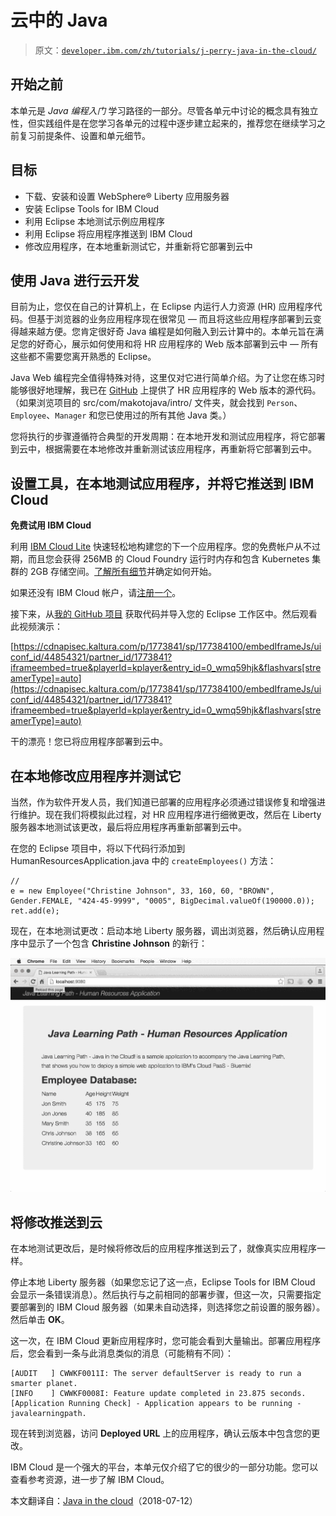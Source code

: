 # 云中的 Java

> 原文：[`developer.ibm.com/zh/tutorials/j-perry-java-in-the-cloud/`](https://developer.ibm.com/zh/tutorials/j-perry-java-in-the-cloud/)

## 开始之前

本单元是 *Java 编程入门* 学习路径的一部分。尽管各单元中讨论的概念具有独立性，但实践组件是在您学习各单元的过程中逐步建立起来的，推荐您在继续学习之前复习前提条件、设置和单元细节。

## 目标

*   下载、安装和设置 WebSphere® Liberty 应用服务器
*   安装 Eclipse Tools for IBM Cloud
*   利用 Eclipse 本地测试示例应用程序
*   利用 Eclipse 将应用程序推送到 IBM Cloud
*   修改应用程序，在本地重新测试它，并重新将它部署到云中

## 使用 Java 进行云开发

目前为止，您仅在自己的计算机上，在 Eclipse 内运行人力资源 (HR) 应用程序代码。但基于浏览器的业务应用程序现在很常见 — 而且将这些应用程序部署到云变得越来越方便。您肯定很好奇 Java 编程是如何融入到云计算中的。本单元旨在满足您的好奇心，展示如何使用和将 HR 应用程序的 Web 版本部署到云中 — 所有这些都不需要您离开熟悉的 Eclipse。

Java Web 编程完全值得特殊对待，这里仅对它进行简单介绍。为了让您在练习时能够很好地理解，我已在 [GitHub](https://github.com/makotogo/JavaInTheCloud) 上提供了 HR 应用程序的 Web 版本的源代码。（如果浏览项目的 src/com/makotojava/intro/ 文件夹，就会找到 `Person`、`Employee`、`Manager` 和您已使用过的所有其他 Java 类。）

您将执行的步骤遵循符合典型的开发周期：在本地开发和测试应用程序，将它部署到云中，根据需要在本地修改并重新测试该应用程序，再重新将它部署到云中。

## 设置工具，在本地测试应用程序，并将它推送到 IBM Cloud

**免费试用 IBM Cloud**

利用 [IBM Cloud Lite](https://cloud.ibm.com/registration?cm_sp=ibmdev-_-developer-tutorials-_-cloudreg/free) 快速轻松地构建您的下一个应用程序。您的免费帐户从不过期，而且您会获得 256MB 的 Cloud Foundry 运行时内存和包含 Kubernetes 集群的 2GB 存储空间。[了解所有细节](https://www.ibm.com/cloud/blog/announcements/introducing-ibm-cloud-lite-account-2)并确定如何开始。

如果还没有 IBM Cloud 帐户，请[注册一个](https://cloud.ibm.com/registration?cm_sp=ibmdev-_-developer-tutorials-_-cloudreg)。

接下来，从[我的 GitHub 项目](https://github.com/makotogo/JavaInTheCloud) 获取代码并导入您的 Eclipse 工作区中。然后观看此视频演示：

[https://cdnapisec.kaltura.com/p/1773841/sp/177384100/embedIframeJs/uiconf_id/44854321/partner_id/1773841?iframeembed=true&playerId=kplayer&entry_id=0_wmq59hjk&flashvars[streamerType]=auto](https://cdnapisec.kaltura.com/p/1773841/sp/177384100/embedIframeJs/uiconf_id/44854321/partner_id/1773841?iframeembed=true&playerId=kplayer&entry_id=0_wmq59hjk&flashvars[streamerType]=auto)

干的漂亮！您已将应用程序部署到云中。

## 在本地修改应用程序并测试它

当然，作为软件开发人员，我们知道已部署的应用程序必须通过错误修复和增强进行维护。现在我们将模拟此过程，对 HR 应用程序进行细微更改，然后在 Liberty 服务器本地测试该更改，最后将应用程序再重新部署到云中。

在您的 Eclipse 项目中，将以下代码行添加到 HumanResourcesApplication.java 中的 `createEmployees()` 方法：

```
//
e = new Employee("Christine Johnson", 33, 160, 60, "BROWN", Gender.FEMALE, "424-45-9999", "0005", BigDecimal.valueOf(190000.0));
ret.add(e); 
```

现在，在本地测试更改：启动本地 Liberty 服务器，调出浏览器，然后确认应用程序中显示了一个包含 **Christine Johnson** 的新行：

![修改后的人力资源应用程序的屏幕截图](img/6b5bb2d9dd05ac4edca690d9fb99a146.png)

## 将修改推送到云

在本地测试更改后，是时候将修改后的应用程序推送到云了，就像真实应用程序一样。

停止本地 Liberty 服务器（如果您忘记了这一点，Eclipse Tools for IBM Cloud 会显示一条错误消息）。然后执行与之前相同的部署步骤，但这一次，只需要指定要部署到的 IBM Cloud 服务器（如果未自动选择，则选择您之前设置的服务器）。然后单击 **OK**。

这一次，在 IBM Cloud 更新应用程序时，您可能会看到大量输出。部署应用程序后，您会看到一条与此消息类似的消息（可能稍有不同）：

```
[AUDIT   ] CWWKF0011I: The server defaultServer is ready to run a smarter planet.
[INFO    ] CWWKF0008I: Feature update completed in 23.875 seconds.
[Application Running Check] - Application appears to be running - javalearningpath. 
```

现在转到浏览器，访问 **Deployed URL** 上的应用程序，确认云版本中包含您的更改。

IBM Cloud 是一个强大的平台，本单元仅介绍了它的很少的一部分功能。您可以查看参考资源，进一步了解 IBM Cloud。

本文翻译自：[Java in the cloud](https://developer.ibm.com/tutorials/j-perry-java-in-the-cloud/)（2018-07-12）